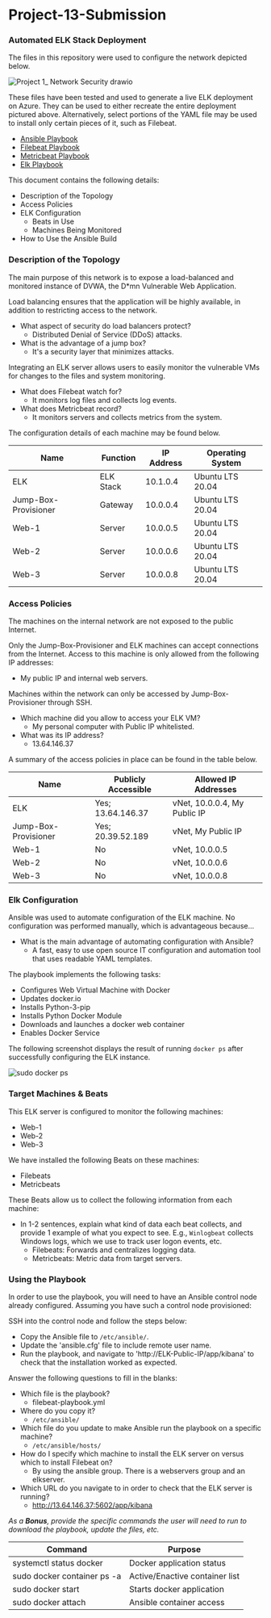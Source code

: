 # Project-13-Submission

### Automated ELK Stack Deployment

The files in this repository were used to configure the network depicted below.

![Project 1_ Network Security drawio](https://user-images.githubusercontent.com/93627049/157345218-66c875d7-8efe-4412-98b5-ef9b20eb0dad.png)

These files have been tested and used to generate a live ELK deployment on Azure. They can be used to either recreate the entire deployment pictured above. Alternatively, select portions of the YAML file may be used to install only certain pieces of it, such as Filebeat.

- [Ansible Playbook](/Ansible/pentest.yml)
- [Filebeat Playbook](/Ansible/filebeat-playbook.yml)
- [Metricbeat Playbook](/Ansible/metricbeat-playbook.yml)
- [Elk Playbook](/Ansible/install-elk.yml)

This document contains the following details:
- Description of the Topology
- Access Policies
- ELK Configuration
  - Beats in Use
  - Machines Being Monitored
- How to Use the Ansible Build


### Description of the Topology

The main purpose of this network is to expose a load-balanced and monitored instance of DVWA, the D*mn Vulnerable Web Application.

Load balancing ensures that the application will be highly available, in addition to restricting access to the network.
- What aspect of security do load balancers protect?
  - Distributed Denial of Service (DDoS) attacks.
- What is the advantage of a jump box?
  - It's a security layer that minimizes attacks.

Integrating an ELK server allows users to easily monitor the vulnerable VMs for changes to the files and system monitoring.
- What does Filebeat watch for?
  - It monitors log files and collects log events.
- What does Metricbeat record?
  - It monitors servers and collects metrics from the system.

The configuration details of each machine may be found below.

| Name                 | Function  | IP Address | Operating System |
|----------------------|-----------|------------|------------------|
| ELK                  | ELK Stack | 10.1.0.4   | Ubuntu LTS 20.04 |
| Jump-Box-Provisioner | Gateway   | 10.0.0.4   | Ubuntu LTS 20.04 |
| Web-1                | Server    | 10.0.0.5   | Ubuntu LTS 20.04 |
| Web-2                | Server    | 10.0.0.6   | Ubuntu LTS 20.04 |
| Web-3                | Server    | 10.0.0.8   | Ubuntu LTS 20.04 |


### Access Policies

The machines on the internal network are not exposed to the public Internet. 

Only the Jump-Box-Provisioner and ELK machines can accept connections from the Internet. Access to this machine is only allowed from the following IP addresses:
- My public IP and internal web servers.

Machines within the network can only be accessed by Jump-Box-Provisioner through SSH.
- Which machine did you allow to access your ELK VM?
  - My personal computer with Public IP whitelisted.
- What was its IP address?
  - 13.64.146.37

A summary of the access policies in place can be found in the table below.

| Name                 | Publicly Accessible | Allowed IP Addresses         |
|----------------------|---------------------|------------------------------|
| ELK                  | Yes; 13.64.146.37   | vNet, 10.0.0.4, My Public IP |
| Jump-Box-Provisioner | Yes; 20.39.52.189   | vNet, My Public IP           |
| Web-1                | No                  | vNet, 10.0.0.5               |
| Web-2                | No                  | vNet, 10.0.0.6               |
| Web-3                | No                  | vNet, 10.0.0.8               |


### Elk Configuration

Ansible was used to automate configuration of the ELK machine. No configuration was performed manually, which is advantageous because...
- What is the main advantage of automating configuration with Ansible?
  - A fast, easy to use open source IT configuration and automation tool that uses readable YAML templates.

The playbook implements the following tasks:
- Configures Web Virtual Machine with Docker
- Updates docker.io
- Installs Python-3-pip
- Installs Python Docker Module
- Downloads and launches a docker web container
- Enables Docker Service

The following screenshot displays the result of running `docker ps` after successfully configuring the ELK instance.

![sudo docker ps](https://user-images.githubusercontent.com/93627049/157364894-78bb76e5-ed66-4ecb-b6b4-3d5e5032bc00.PNG)


### Target Machines & Beats

This ELK server is configured to monitor the following machines:
- Web-1
- Web-2
- Web-3

We have installed the following Beats on these machines:
- Filebeats
- Metricbeats

These Beats allow us to collect the following information from each machine:

- In 1-2 sentences, explain what kind of data each beat collects, and provide 1 example of what you expect to see. E.g., `Winlogbeat` collects Windows logs, which we use to track user logon events, etc.
  - Filebeats: Forwards and centralizes logging data.
  - Metricbeats: Metric data from target servers.


### Using the Playbook

In order to use the playbook, you will need to have an Ansible control node already configured. Assuming you have such a control node provisioned: 

SSH into the control node and follow the steps below:
- Copy the Ansible file to `/etc/ansible/`.
- Update the 'ansible.cfg' file to include remote user name.
- Run the playbook, and navigate to 'http://ELK-Public-IP/app/kibana' to check that the installation worked as expected.

Answer the following questions to fill in the blanks:
- Which file is the playbook?
  - filebeat-playbook.yml
- Where do you copy it?
  - `/etc/ansible/`
- Which file do you update to make Ansible run the playbook on a specific machine?
  - `/etc/ansible/hosts/`
- How do I specify which machine to install the ELK server on versus which to install Filebeat on?
  - By using the ansible group. There is a webservers group and an elkserver.
- Which URL do you navigate to in order to check that the ELK server is running?
  - http://13.64.146.37:5602/app/kibana

 _As a **Bonus**, provide the specific commands the user will need to run to download the playbook, update the files, etc._
 
 | Command                             | Purpose                        |
 |-------------------------------------|--------------------------------|
 | systemctl status docker             | Docker application status      |
 | sudo docker container ps -a         | Active/Enactive container list |
 | sudo docker start <container name>  | Starts docker application      |
 | sudo docker attach <container name> | Ansible container access       |

